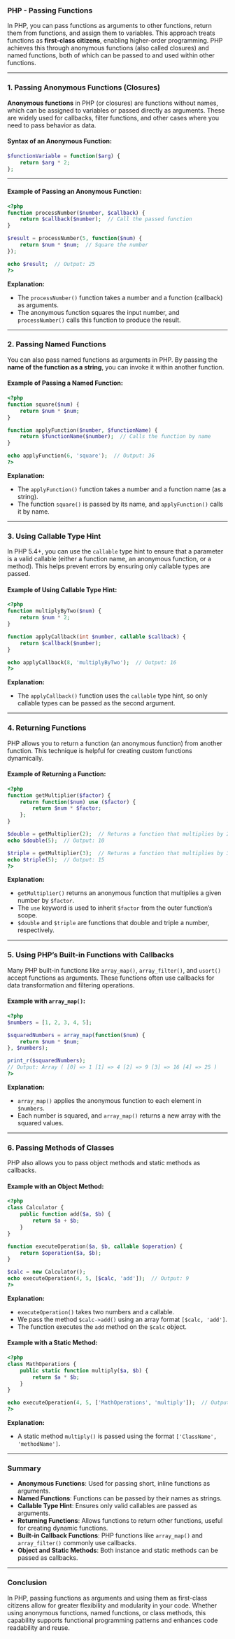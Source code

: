 ### PHP - Passing Functions

In PHP, you can pass functions as arguments to other functions, return them from functions, and assign them to variables. This approach treats functions as **first-class citizens**, enabling higher-order programming. PHP achieves this through anonymous functions (also called closures) and named functions, both of which can be passed to and used within other functions.

---

### 1. Passing Anonymous Functions (Closures)

**Anonymous functions** in PHP (or closures) are functions without names, which can be assigned to variables or passed directly as arguments. These are widely used for callbacks, filter functions, and other cases where you need to pass behavior as data.

#### Syntax of an Anonymous Function:

```php
$functionVariable = function($arg) {
    return $arg * 2;
};
```

---

#### Example of Passing an Anonymous Function:

```php
<?php
function processNumber($number, $callback) {
    return $callback($number);  // Call the passed function
}

$result = processNumber(5, function($num) {
    return $num * $num;  // Square the number
});

echo $result;  // Output: 25
?>
```

**Explanation:**
- The `processNumber()` function takes a number and a function (callback) as arguments.
- The anonymous function squares the input number, and `processNumber()` calls this function to produce the result.

---

### 2. Passing Named Functions

You can also pass named functions as arguments in PHP. By passing the **name of the function as a string**, you can invoke it within another function.

#### Example of Passing a Named Function:

```php
<?php
function square($num) {
    return $num * $num;
}

function applyFunction($number, $functionName) {
    return $functionName($number);  // Calls the function by name
}

echo applyFunction(6, 'square');  // Output: 36
?>
```

**Explanation:**
- The `applyFunction()` function takes a number and a function name (as a string).
- The function `square()` is passed by its name, and `applyFunction()` calls it by name.

---

### 3. Using Callable Type Hint

In PHP 5.4+, you can use the `callable` type hint to ensure that a parameter is a valid callable (either a function name, an anonymous function, or a method). This helps prevent errors by ensuring only callable types are passed.

#### Example of Using Callable Type Hint:

```php
<?php
function multiplyByTwo($num) {
    return $num * 2;
}

function applyCallback(int $number, callable $callback) {
    return $callback($number);
}

echo applyCallback(8, 'multiplyByTwo');  // Output: 16
?>
```

**Explanation:**
- The `applyCallback()` function uses the `callable` type hint, so only callable types can be passed as the second argument.

---

### 4. Returning Functions

PHP allows you to return a function (an anonymous function) from another function. This technique is helpful for creating custom functions dynamically.

#### Example of Returning a Function:

```php
<?php
function getMultiplier($factor) {
    return function($num) use ($factor) {
        return $num * $factor;
    };
}

$double = getMultiplier(2);  // Returns a function that multiplies by 2
echo $double(5);  // Output: 10

$triple = getMultiplier(3);  // Returns a function that multiplies by 3
echo $triple(5);  // Output: 15
?>
```

**Explanation:**
- `getMultiplier()` returns an anonymous function that multiplies a given number by `$factor`.
- The `use` keyword is used to inherit `$factor` from the outer function’s scope.
- `$double` and `$triple` are functions that double and triple a number, respectively.

---

### 5. Using PHP’s Built-in Functions with Callbacks

Many PHP built-in functions like `array_map()`, `array_filter()`, and `usort()` accept functions as arguments. These functions often use callbacks for data transformation and filtering operations.

#### Example with `array_map()`:

```php
<?php
$numbers = [1, 2, 3, 4, 5];

$squaredNumbers = array_map(function($num) {
    return $num * $num;
}, $numbers);

print_r($squaredNumbers);  
// Output: Array ( [0] => 1 [1] => 4 [2] => 9 [3] => 16 [4] => 25 )
?>
```

**Explanation:**
- `array_map()` applies the anonymous function to each element in `$numbers`.
- Each number is squared, and `array_map()` returns a new array with the squared values.

---

### 6. Passing Methods of Classes

PHP also allows you to pass object methods and static methods as callbacks. 

#### Example with an Object Method:

```php
<?php
class Calculator {
    public function add($a, $b) {
        return $a + $b;
    }
}

function executeOperation($a, $b, callable $operation) {
    return $operation($a, $b);
}

$calc = new Calculator();
echo executeOperation(4, 5, [$calc, 'add']);  // Output: 9
?>
```

**Explanation:**
- `executeOperation()` takes two numbers and a callable.
- We pass the method `$calc->add()` using an array format `[$calc, 'add']`.
- The function executes the `add` method on the `$calc` object.

#### Example with a Static Method:

```php
<?php
class MathOperations {
    public static function multiply($a, $b) {
        return $a * $b;
    }
}

echo executeOperation(4, 5, ['MathOperations', 'multiply']);  // Output: 20
?>
```

**Explanation:**
- A static method `multiply()` is passed using the format `['ClassName', 'methodName']`.

---

### Summary

- **Anonymous Functions**: Used for passing short, inline functions as arguments.
- **Named Functions**: Functions can be passed by their names as strings.
- **Callable Type Hint**: Ensures only valid callables are passed as arguments.
- **Returning Functions**: Allows functions to return other functions, useful for creating dynamic functions.
- **Built-in Callback Functions**: PHP functions like `array_map()` and `array_filter()` commonly use callbacks.
- **Object and Static Methods**: Both instance and static methods can be passed as callbacks.

---

### Conclusion

In PHP, passing functions as arguments and using them as first-class citizens allow for greater flexibility and modularity in your code. Whether using anonymous functions, named functions, or class methods, this capability supports functional programming patterns and enhances code readability and reuse.
